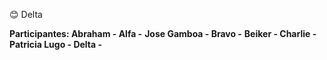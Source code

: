 😊 Delta

<b> Participantes: </b>
<b>Abraham - Alfa -</b>
<b>Jose Gamboa - Bravo -</b>
<b>Beiker - Charlie -</b>
<b>Patricia Lugo - Delta -</b>
